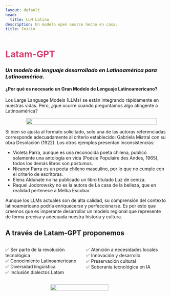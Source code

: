```yaml
---
layout: default
head:
  title: LLM Latino
description: Un modelo open source hecho en casa.
title: Inicio
---
```


# <span style="color:#D53F6D">Latam-GPT
### <span style="color:#000000; font-style:italic;">Un modelo de lenguaje desarrollado en Latinoamérica para Latinoamérica.</span>

<!-- ::hero
---
image: /fig_back.png
---
#title
GPT LATAM

#description

 #### [Proyecto Open Source](2.nosotros.md)
 #### [Tres Líneas de Desarrollo](5.howto.md#lineas)
 #### [Corpus propio](4.corpus.md)
 #### [Nueve países participantes](3.collabs.md)
:: -->

#### ¿Por qué es necesario un Gran Modelo de Lenguaje Latinoamericano?

Los Large Language Models (LLMs) se están integrando rápidamente en nuestras vidas. Pero, ¿qué ocurre cuando preguntamos algo atingente a Latinoamérica?

<figure style="display: flex; justify-content: center; align-items: center; width: 100%;">
  <img src="ex_1.png" style="width: 90%">
</figure>

Si bien se ajusta al formato solicitado, solo una de las autoras referenciadas corresponde adecuadamente al criterio establecido: Gabriela Mistral con su obra Desolación (1922). Los otros ejemplos presentan inconsistencias:

- Violeta Parra, aunque es una reconocida poeta chilena, publicó solamente una antología en vida (Poésie Populaire des Andes, 1965), todos los demás libros son póstumos.
- Nicanor Parra es un poeta chileno masculino, por lo que no cumple con el criterio de escritoras.
- Elena Aldunate no ha publicado un libro titulado Luz de ceniza.
- Raquel Jodorowsky no es la autora de La casa de la belleza, que en realidad pertenece a Melba Escobar.

Aunque los LLMs actuales son de alta calidad, su comprensión del contexto latinoamericano podría enriquecerse y perfeccionarse. Es por esto que creemos que es imperante desarrollar un modelo regional que represente de forma precisa y adecuada nuestra historia y cultura.

## A través de Latam-GPT proponemos
</div>

<div style="display: flex; flex-wrap: wrap;">
  <ul style="list-style-type: none; padding: 0; flex: 1 1 50%; min-width: 50%;">
    <li>&#9989; Ser parte de la revolución tecnológica</li>
    <li>&#9989; Conocimiento Latinoamericano</li>
    <li>&#9989; Diversidad lingüística</li>
    <li>&#9989; Inclusión dialectos Latam</li>
  </ul>
  <ul style="list-style-type: none; padding: 0; flex: 1 1 50%; min-width: 50%;">
    <li>&#9989; Atención a necesidades locales</li>
    <li>&#9989; Innovación y desarrollo</li>
    <li>&#9989; Preservación cultural</li>
    <li>&#9989; Soberanía tecnológica en IA</li>
  </ul>
</div>


<figure style="display: flex; justify-content: center; align-items: center; width: 100%;">
  <img src="fig_back.png" style="width: 60%">
</figure>